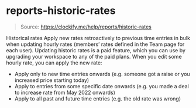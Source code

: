 # reports-historic-rates

> Source: https://clockify.me/help/reports/historic-rates

Historical rates
Apply new rates retroactively to previous time entries in bulk when updating hourly rates (members’ rates defined in the Team page for each user).
Updating historic rates is a paid feature, which you can use by upgrading your workspace to any of the paid plans.
When you edit some hourly rate, you can apply the new rate:
- Apply only to new time entries onwards (e.g. someone got a raise or you increased price starting today)
- Apply to entries from some specific date onwards (e.g. you made a deal to increase rate from May 2022 onwards)
- Apply to all past and future time entries (e.g. the old rate was wrong)